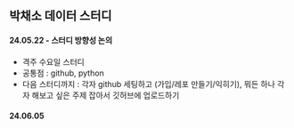 
## 박채소 데이터 스터디

#### 24.05.22 - 스터디 방향성 논의
* 격주 수요일 스터디 
* 공통점 : github, python
* 다음 스터디까지 : 각자 github 세팅하고 (가입/레포 만들기/익히기), 뭐든 하나 각자 해보고 싶은 주제 잡아서 깃허브에 업로드하기

#### 24.06.05 
